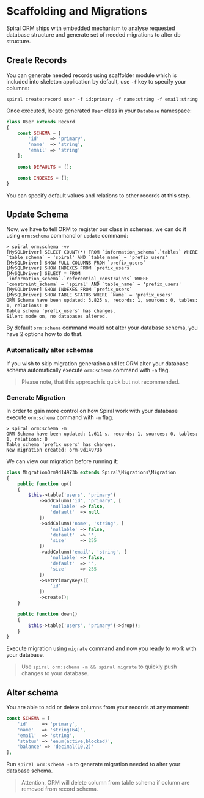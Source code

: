 # Scaffolding and Migrations
Spiral ORM ships with embedded mechanism to analyse requested database structure and generate set of needed migrations to alter db structure.

## Create Records
You can generate needed records using scaffolder module which is included into skeleton application by default, use `-f` key to specify your columns:

`spiral create:record user -f id:primary -f name:string -f email:string`
 
Once executed, locate generated `User` class in your `Database` namespace:

```php
class User extends Record
{
    const SCHEMA = [
        'id'    => 'primary',
        'name'  => 'string',
        'email' => 'string'
    ];

    const DEFAULTS = [];

    const INDEXES = [];
}
```

You can specify default values and relations to other records at this step.

## Update Schema
Now, we have to tell ORM to register our class in schemas, we can do it using `orm:schema` command or `update` command:

```
> spiral orm:schema -vv
[MySQLDriver] SELECT COUNT(*) FROM `information_schema`.`tables` WHERE `table_schema` = 'spiral' AND `table_name` = 'prefix_users'
[MySQLDriver] SHOW FULL COLUMNS FROM `prefix_users`
[MySQLDriver] SHOW INDEXES FROM `prefix_users`
[MySQLDriver] SELECT * FROM `information_schema`.`referential_constraints` WHERE `constraint_schema` = 'spiral' AND `table_name` = 'prefix_users'
[MySQLDriver] SHOW INDEXES FROM `prefix_users`
[MySQLDriver] SHOW TABLE STATUS WHERE `Name` = 'prefix_users'
ORM Schema have been updated: 3.825 s, records: 1, sources: 0, tables: 1, relations: 0
Table schema 'prefix_users' has changes.
Silent mode on, no databases altered.
```

By default `orm:schema` command would not alter your database schema, you have 2 options how to do that.

### Automatically alter schemas
If you wish to skip migration generation and let ORM alter your database schema automatically execute `orm:schema` command with `-a` flag.

> Please note, that this approach is quick but not recommended.

### Generate Migration
In order to gain more control on how Spiral work with your database execute `orm:schema` command with `-m` flag.

```
> spiral orm:schema -m
ORM Schema have been updated: 1.611 s, records: 1, sources: 0, tables: 1, relations: 0
Table schema 'prefix_users' has changes.
New migration created: orm-9d14973b
```

We can view our migration before running it:

```php
class MigrationOrm9d14973b extends Spiral\Migrations\Migration
{
    public function up()
    {
        $this->table('users', 'primary')
            ->addColumn('id', 'primary', [
                'nullable' => false,
                'default'  => null
            ])
            ->addColumn('name', 'string', [
                'nullable' => false,
                'default'  => '',
                'size'     => 255
            ])
            ->addColumn('email', 'string', [
                'nullable' => false,
                'default'  => '',
                'size'     => 255
            ])
            ->setPrimaryKeys([
                'id'
            ])
            ->create();
    }

    public function down()
    {
        $this->table('users', 'primary')->drop();
    }
}
```

Execute migration using `migrate` command and now you ready to work with your database.

> Use `spiral orm:schema -m && spiral migrate` to quickly push changes to your database.

## Alter schema
You are able to add or delete columns from your records at any moment:

```php
const SCHEMA = [
    'id'     => 'primary',
    'name'   => 'string(64)',
    'email'  => 'string',
    'status' => 'enum(active,blocked)',
    'balance' => 'decimal(10,2)'
];
```

Run `spiral orm:schema -m` to generate migration needed to alter your database schema.

> Attention, ORM will delete column from table schema if column are removed from record schema.